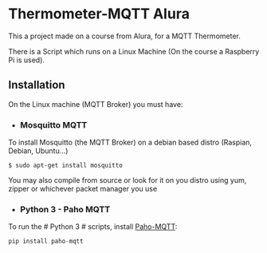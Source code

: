 # Thermometer-MQTT Alura

This a project made on a course from Alura, for a MQTT Thermometer.

There is a Script which runs on a Linux Machine (On the course a Raspberry Pi is used).

## Installation 

On the Linux machine (MQTT Broker) you must have:
* ### Mosquitto MQTT

To install Mosquitto (the MQTT Broker) on a debian based distro (Raspian, Debian, Ubuntu...)
```shell
$ sudo apt-get install mosquitto
```
You may also compile from source or look for it on you distro using yum, zipper or whichever packet manager you use

* ### Python 3 - Paho MQTT
To run the # Python 3 # scripts, install [Paho-MQTT](https://pypi.org/project/paho-mqtt/):
```python
pip install paho-mqtt
```

